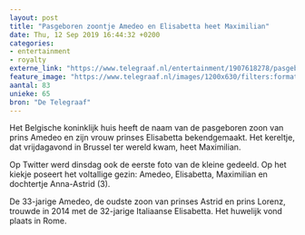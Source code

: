 ```yaml
---
layout: post
title: "Pasgeboren zoontje Amedeo en Elisabetta heet Maximilian"
date: Thu, 12 Sep 2019 16:44:32 +0200
categories: 
- entertainment 
- royalty 
externe_link: "https://www.telegraaf.nl/entertainment/1907618278/pasgeboren-zoontje-amedeo-en-elisabetta-heet-maximilian"
feature_image: "https://www.telegraaf.nl/images/1200x630/filters:format(jpeg):quality(80)/cdn-kiosk-api.telegraaf.nl/e9e72ed8-d56b-11e9-a3e5-02d1dbdc35d1.png"
aantal: 83
unieke: 65
bron: "De Telegraaf"
---
```


<p class="intro">Het Belgische koninklijk huis heeft de naam van de pasgeboren zoon van prins Amedeo en zijn vrouw prinses Elisabetta bekendgemaakt. Het kereltje, dat vrijdagavond in Brussel ter wereld kwam, heet Maximilian.</p> <p>Op Twitter werd dinsdag ook de eerste foto van de kleine gedeeld. Op het kiekje poseert het voltallige gezin: Amedeo, Elisabetta, Maximilian en dochtertje Anna-Astrid (3).</p><p>De 33-jarige Amedeo, de oudste zoon van prinses Astrid en prins Lorenz, trouwde in 2014 met de 32-jarige Italiaanse Elisabetta. Het huwelijk vond plaats in Rome.</p>
